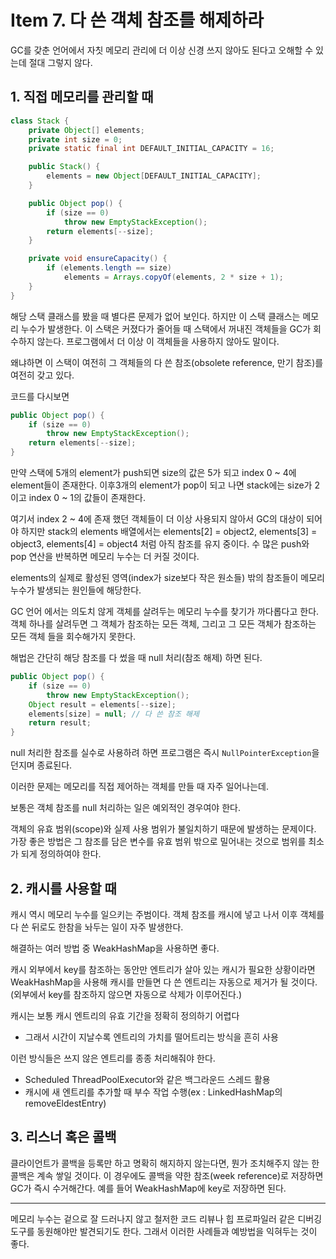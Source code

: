 # Item 7. 다 쓴 객체 참조를 해제하라



GC를 갖춘 언어에서 자칫 메모리 관리에 더 이상 신경 쓰지 않아도 된다고 오해할 수 있는데 절대 그렇지 않다.



## 1. 직접 메모리를 관리할 때



```java
class Stack {
    private Object[] elements;
    private int size = 0;
    private static final int DEFAULT_INITIAL_CAPACITY = 16;

    public Stack() {
        elements = new Object[DEFAULT_INITIAL_CAPACITY];
    }

    public Object pop() {
        if (size == 0)
            throw new EmptyStackException();
        return elements[--size];
    }

    private void ensureCapacity() {
        if (elements.length == size)
            elements = Arrays.copyOf(elements, 2 * size + 1);
    }
}
```



해당 스택 클래스를 봤을 때 별다른 문제가 없어 보인다. 하지만 이 스택 클래스는 메모리 누수가 발생한다. 이 스택은 커졌다가 줄어들 때 스택에서 꺼내진 객체들을 GC가 회수하지 않는다. 프로그램에서 더 이상 이 객체들을 사용하지 않아도 말이다.



왜냐하면 이 스택이 여전히 그 객체들의 다 쓴 참조(obsolete reference, 만기 참조)를 여전히 갖고 있다.

코드를 다시보면

```java
public Object pop() {
	if (size == 0)
		throw new EmptyStackException();
    return elements[--size];
}
```

만약 스택에 5개의 element가 push되면 size의 값은 5가 되고 index 0 ~ 4에 element들이 존재한다. 이후3개의 element가 pop이 되고 나면 stack에는 size가 2이고 index 0 ~ 1의 값들이 존재한다.

여기서 index 2 ~ 4에 존재 했던 객체들이 더 이상 사용되지 않아서 GC의 대상이 되어야 하지만 stack의 elements 배열에서는 elements[2] = object2, elements[3] = object3, elements[4] = object4 처럼 아직 참조를 유지 중이다. 수 많은 push와 pop 연산을 반복하면 메모리 누수는 더 커질 것이다.

elements의 실제로 활성된 영역(index가 size보다 작은 원소들) 밖의 참조들이 메모리 누수가 발생되는 원인들에 해당한다.

GC 언어 에서는 의도치 않게 객체를 살려두는 메모리 누수를 찾기가 까다롭다고 한다. 객체 하나를 살려두면 그 객체가 참조하는 모든 객체, 그리고 그 모든 객체가 참조하는 모든 객체 들을 회수해가지 못한다.



해법은 간단히 해당 참조를 다 썼을 때 null 처리(참조 해제) 하면 된다.

```java
public Object pop() {
	if (size == 0)
		throw new EmptyStackException();
    Object result = elements[--size];
    elements[size] = null; // 다 쓴 참조 해제
    return result;
}
```



null 처리한 참조를 실수로 사용하려 하면 프로그램은 즉시 `NullPointerException`을 던지며 종료된다.



이러한 문제는 메모리를 직접 제어하는 객체를 만들 때 자주 일어나는데.

보통은 객체 참조를 null 처리하는 일은 예외적인 경우여야 한다.

객체의 유효 범위(scope)와 실제 사용 범위가 불일치하기 때문에 발생하는 문제이다. 가장 좋은 방법은 그 참조를 담은 변수를 유효 범위 밖으로 밀어내는 것으로 범위를 최소가 되게 정의하여야 한다.





## 2. 캐시를 사용할 때



캐시 역시 메모리 누수를 일으키는 주범이다. 객체 참조를 캐시에 넣고 나서 이후 객체를 다 쓴 뒤로도 한참을 놔두는 일이 자주 발생한다.



해결하는 여러 방법 중 WeakHashMap을 사용하면 좋다.

캐시 외부에서 key를 참조하는 동안만 엔트리가 살아 있는 캐시가 필요한 상황이라면 WeakHashMap을 사용해 캐시를 만들면 다 쓴 엔트리는 자동으로 제거가 될 것이다. (외부에서 key를 참조하지 않으면 자동으로 삭제가 이루어진다.)



캐시는 보통 캐시 엔트리의 유효 기간을 정확히 정의하기 어렵다

- 그래서 시간이 지날수록 엔트리의 가치를 떨어트리는 방식을 흔히 사용

  

이런 방식들은 쓰지 않은 엔트리를 종종 처리해줘야 한다.

- Scheduled ThreadPoolExecutor와 같은 백그라운드 스레드 활용
- 캐시에 새 엔트리를 추가할 때 부수 작업 수행(ex : LinkedHashMap의 removeEldestEntry)



## 3. 리스너 혹은 콜백



클라이언트가 콜백을 등록만 하고 명확히 해지하지 않는다면, 뭔가 조치해주지 않는 한 콜백은 계속 쌓일 것이다. 이 경우에도 콜백을 약한 참조(week reference)로 저장하면 GC가 즉시 수거해간다. 예를 들어 WeakHashMap에 key로 저장하면 된다.



---



메모리 누수는 겉으로 잘 드러나지 않고 철저한 코드 리뷰나 힙 프로파일러 같은 디버깅 도구를 동원해야만 발견되기도 한다. 그래서 이러한 사례들과 예방법을 익혀두는 것이 좋다.